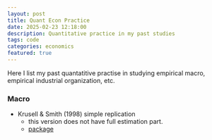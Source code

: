 ```yaml
---
layout: post
title: Quant Econ Practice 
date: 2025-02-23 12:18:00
description: Quantitative practice in my past studies 
tags: code
categories: economics
featured: true
---
```


Here I list my past quantatitive practise in studying empirical macro, empirical industrial organization, etc.



### Macro 

- Krusell & Smith (1998) simple replication 
    - this version does not have full estimation part.
    - [package](assets/src/ks_replicate.zip)     
